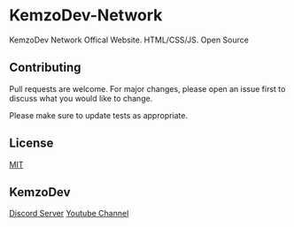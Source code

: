 # KemzoDev-Network
KemzoDev Network Offical Website. HTML/CSS/JS. Open Source

## Contributing
Pull requests are welcome. For major changes, please open an issue first to discuss what you would like to change.

Please make sure to update tests as appropriate.

## License
[MIT](https://choosealicense.com/licenses/mit/)

## KemzoDev
[Discord Server](https://discord.gg/XTYabJGmDX)
[Youtube Channel](https://bit.ly/3mf73Ut)

